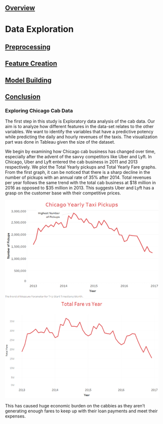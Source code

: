 ## [Overview](../index.md)

# Data Exploration

## [Preprocessing](../preprocessing/cleaning.md)

## [Feature Creation](../feature_creation/features.md)

## [Model Building](../model_building/model.md)

## [Conclusion](../conclusion/conclusion.md)

### Exploring Chicago Cab Data

The first step in this study is Exploratory data analysis of the cab data. Our aim is to analyze how different features in the data-set relates to the other variables. We want to identify the variables that have a predictive potency while predicting the daily and hourly revenues of the taxis. The visualization part was done in Tableau given the size of the dataset.

We begin by examining how Chicago cab business has changed over time, especially after the advent of the savvy competitors like Uber and Lyft. In Chicago, Uber and Lyft entered the cab business in 2011 and 2013 respectively.
We plot the Total Yearly pickups and Total Yearly Fare graphs. From the first graph, it can be noticed that there is a sharp decline in the number of pickups with an annual rate of 35% after 2014. Total revenues per year follows the same trend with the total cab business at $18 million in 2016 as opposed to $35 million in 2013. This suggests Uber and Lyft has a grasp on the customer base with their competitive prices. 

![png](data_exploration/images/chicago_1.png) ![png](data_exploration/images/chicago_2.png) 

This has caused huge economic burden on the cabbies as they aren’t generating enough fares to keep up with their loan payments and meet their expenses. 
